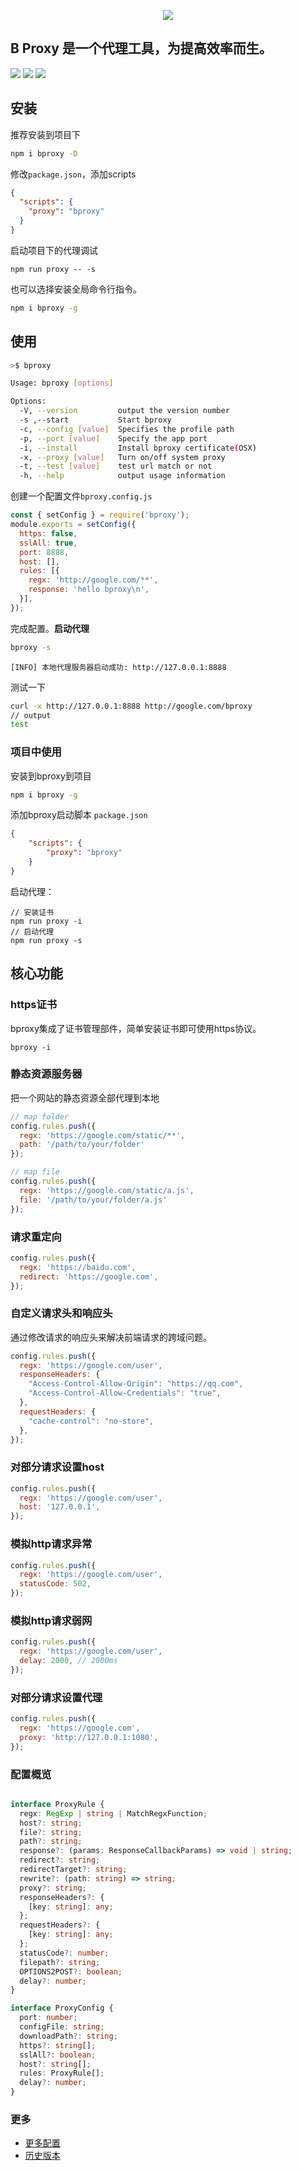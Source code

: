 <p align="center">
  <img src="https://zobor.github.io/666/assets/favicon.svg" />
</p>

B Proxy 是一个代理工具，为提高效率而生。
--------

![](https://zobor.github.io/666/assets/bproxy-terminal.png)
![](https://zobor.github.io/666/assets/bproxy-browser.png)
![](https://zobor.github.io/666/assets/bproxy-detail.png)


## 安装

推荐安装到项目下
```bash
npm i bproxy -D
```

修改`package.json`，添加scripts
```json
{
  "scripts": {
    "proxy": "bproxy"
  }
}
```

启动项目下的代理调试
```
npm run proxy -- -s
```

也可以选择安装全局命令行指令。

```bash
npm i bproxy -g
```

## 使用

```sh
>$ bproxy
```

```bash
Usage: bproxy [options]

Options:
  -V, --version         output the version number
  -s ,--start           Start bproxy
  -c, --config [value]  Specifies the profile path
  -p, --port [value]    Specify the app port
  -i, --install         Install bproxy certificate(OSX)
  -x, --proxy [value]   Turn on/off system proxy
  -t, --test [value]    test url match or not
  -h, --help            output usage information
```

创建一个配置文件`bproxy.config.js`

```js
const { setConfig } = require('bproxy');
module.exports = setConfig({
  https: false,
  sslAll: true,
  port: 8888,
  host: [],
  rules: [{
    regx: 'http://google.com/**',
    response: 'hello bproxy\n',
  }],
});
```

完成配置。**启动代理**

```sh
bproxy -s
```

```te
[INFO] 本地代理服务器启动成功: http://127.0.0.1:8888
```

测试一下

```bash
curl -x http://127.0.0.1:8888 http://google.com/bproxy
// output
test
```

### 项目中使用
安装到bproxy到项目
```bash
npm i bproxy -g
```
添加bproxy启动脚本
`package.json`
```json
{
    "scripts": {
        "proxy": "bproxy"
    }
}
```

启动代理：
```
// 安装证书
npm run proxy -i
// 启动代理
npm run proxy -s
```

## 核心功能

### https证书

bproxy集成了证书管理部件，简单安装证书即可使用https协议。

```
bproxy -i
```

### 静态资源服务器

把一个网站的静态资源全部代理到本地

```js
// map folder
config.rules.push({
  regx: 'https://google.com/static/**',
  path: '/path/to/your/folder'
});

// map file
config.rules.push({
  regx: 'https://google.com/static/a.js',
  file: '/path/to/your/folder/a.js'
});
```

### 请求重定向
```js
config.rules.push({
  regx: 'https://baidu.com',
  redirect: 'https://google.com',
});
```

### 自定义请求头和响应头
通过修改请求的响应头来解决前端请求的跨域问题。
```js
config.rules.push({
  regx: 'https://google.com/user',
  responseHeaders: {
    "Access-Control-Allow-Origin": "https://qq.com",
    "Access-Control-Allow-Credentials": "true",
  },
  requestHeaders: {
    "cache-control": "no-store",
  },
});
```

### 对部分请求设置host
```js
config.rules.push({
  regx: 'https://google.com/user',
  host: '127.0.0.1',
});
```

### 模拟http请求异常
```js
config.rules.push({
  regx: 'https://google.com/user',
  statusCode: 502,
});
```

### 模拟http请求弱网
```js
config.rules.push({
  regx: 'https://google.com/user',
  delay: 2000, // 2000ms
});
```

### 对部分请求设置代理
```js
config.rules.push({
  regx: 'https://google.com',
  proxy: 'http://127.0.0.1:1080',
});
```

### 配置概览
```ts

interface ProxyRule {
  regx: RegExp | string | MatchRegxFunction;
  host?: string;
  file?: string;
  path?: string;
  response?: (params: ResponseCallbackParams) => void | string;
  redirect?: string;
  redirectTarget?: string;
  rewrite?: (path: string) => string;
  proxy?: string;
  responseHeaders?: {
    [key: string]: any;
  };
  requestHeaders?: {
    [key: string]: any;
  };
  statusCode?: number;
  filepath?: string;
  OPTIONS2POST?: boolean;
  delay?: number;
}

interface ProxyConfig {
  port: number;
  configFile: string;
  downloadPath?: string;
  https?: string[];
  sslAll?: boolean;
  host?: string[];
  rules: ProxyRule[];
  delay?: number;
}
```

### 更多
- [更多配置](https://github.com/zobor/bproxy/blob/master/bproxy.config.md)
- [历史版本](https://github.com/zobor/bproxy/blob/master/changelog.md)

